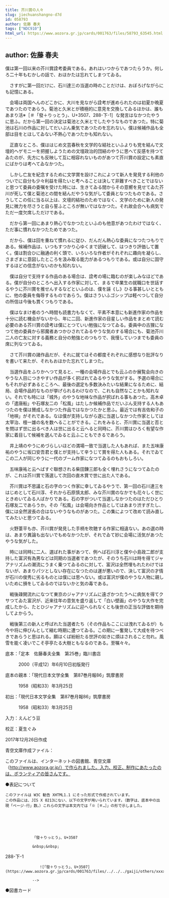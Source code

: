 ```yaml
---
title: 芥川賞の人々
slug: jiechuanshangno-d7d
id: 058793
author: 佐藤 春夫
tags: ["NDC910"]
html_url: https://www.aozora.gr.jp/cards/001763/files/58793_63545.html
---
```


## author: 佐藤 春夫

僕は第一回以来の芥川賞詮考委員である。あれはいつからであつたらうか。何しろ二十年もむかしの話で、おほかたは忘れてしまつてゐる。

　さすがに第一回だけに、石川達三の当選の時のことだけは、おぼろげながらにも記憶にある。

　会場は両国へんのどこかに、大川を見ながら詮考が進められたのは初夏か晩夏であつたのであらう。菊池と久米とが積極的に意見を交換してゐるほかは、誰もあまり活※［＃「發＋りっとう」、U+3507、288-下-1］な発言はなかつたやうに思ふ。だから第一回の決定は菊池と久米とでしたやうなものであつた。特に菊池は石川の作品に対してだいぶん乗気であつたのを忘れない。僕は候補作品も全部は目をとほしてゐない不熱心であつたかも知れない。

　正直なところ、僕ははじめ文芸春秋を文学的な結社といふよりも党を結んで文壇的ヘゲモニーを把握しようための文壇政治的団結のやうに思へて反感を持つてゐたのが、先方にも反映して互に相容れないものがあつて芥川賞の設定にも素直にばかりは考へてゐなかつた。

　しかし亡友を紀念するために文学賞を設けこれによつて新人を発見する利他のついでに自分も少々利益を得たいと考へることは決して非難すべきことではないと思つて委員の委嘱を受けた時には、生きてゐる間からその意嚮を見せてゐた芥川が死して僕と菊池との間を結んだやうな気がして委員となつたものである。さうしてこの任に当る以上は、文壇的結社のためではなく、文学のために新人の発見に微力を尽さうと自ら誓ふところが無いではなかつた。それ故会合へも病気でただ一度欠席しただけである。

　だから第一回にあまり熱心でなかつたといふのも他意があつたわけではなく、ただ事に慣れなかつたためであつた。

　だから、僕は回を重ねて慣れるに従ひ、だんだん熱心な委員になつたつもりである。候補作品は、いつもすつかり心ゆくまで読破して、はつきり評価して置く。僕は割合ひに融通の利く頭で、いろいろな作者がそれぞれに趣向を凝らし、さまざまに意図したところを汲み取る能力があるつもりである。或は自分に固守するほどの信念がないのかも知れない。

　僕は自分で支持する作品のある場合は、詮考の場に臨むのが楽しみなほどである。僕が自分のところへ出入する作家に対して、まるで卒業生の就職口を世話するやうに芥川賞を推せんするなどといふのは、僕を誣《し》ひる事甚しいとともに、他の委員を侮辱するものであらう。僕はさういふゴシップは軽べつして自分の所信は今後も貫くつもりである。

　僕はなまけ者のうへ時間も読書力もなくて、平素不本意にも新進作家の作品を十分に読む機会がないから、年に二回、新進作家の目星しい作品をまとめて読む必要のある芥川賞の詮考は僕にとつていい勉強になつてゐる。委員中の古狸になつて他の委員から邪魔者あつかひされてゐるやうな気のする場合にも、菊池芥川二人の亡友に対する義務と自分の勉強とのつもりで、我慢していつまでも委員の席に列なつてゐる。

　さて芥川賞の諸作品だが、それに就てはその都度それぞれに感想なり批評なりを書いて来たが、それもおほかた忘れてしまつた。

　当選作品をふりかへつて見ると、一種の会場作品とでも云ふのか展覧会向きのやうな人目につきやすい作品が多く択ばれてゐるやうな気がする。予選の場合にもそれが必ずあるところへ、最後の選定も多数決みたいな結果になるために、結局、会場作品的なものが挙げられるわけなので、これも自然なことかも知れない。それでも時には「城外」のやうな地味な作品が択ばれる事もあつた。高木卓の「遣唐船」や石塚友二の「松風」はたしか候補作品でだいぶん支持する人もあつたのを僕は賛成しなかつた作品ではなかつたかと思ふ。最近では有吉佐和子の「地唄」がそれである。なほ僕が支持しながら遂に当選しなかつた作家としては太宰治、檀一雄の名を数へることができる。これをみると、芥川賞に当選と否とを問はず世に出るべき人は世に出ると云へると同時に、芥川賞はひろく有望な作家に着目して候補を選んでゐると云ふこともできるであらう。

　井上靖のやうにめづらしいほどの満場一致で当選した人もあれば、また五味康祐のやうに坂口安吾君と僕とが支持して辛うじて賞を得た人もある。それでゐてこの二人が同じやうに一代のブーム作家になつてゐるのもおもしろい。

　五味康祐と云へばすぐ聯想される柴田錬三郎も全く埋れさうになつてゐたのが、これは芥川賞で落選して次回の直木賞で世に出た人である。

　芥川賞は不思議と石の字のつく作家に幸してゐるやうで、第一回の石川達三をはじめとして石川淳、それから石原慎太郎、みな芥川賞のなかでも花々しく世にときめいてゐる人ばかりである。石の字がついて当選しなかつたのはただひとり石塚友二であらうか。その「松風」は会場向き作品としてはあまり渋すぎたし、僕には全然波長の合はないやうなものがあつた。この集によつて改めて読み直してみたいと思つてゐる。

　火野葦平も亦、芥川賞が発見した手柄を吹聴する作家に相違ない。あの選の時は、あまり異論も出ないでもめなかつたが、それでゐて妙に会場に活気があつたやうな気がした。

　時には同時に二人、選ばれた事があつて、例へば石川淳と僕や小島政二郎が支持した富沢有為男などは同期の当選者であつたが、そのうち石川は時を得てジャアナリズムの潮流にうまく乗つてゐるのに対して、富沢は全然埋もれたわけではないが、あまりパツとしない存在になつたのは運が悪いので、決して富沢の才情が石川の俊秀に劣るものとは僕には思へない。或は富沢が僕のやうな人物に親しいために損をしてゐるのではないかと気の毒である。

　戦後疎開流れになつて東京のジャアナリズムに遠ざかつたうへに病気を得てクサつてゐた富沢が、近来往年の意気を盛り返して「白い壁画」のやうな大作を完成したから、たとひジャアナリズムに迎へられなくとも後世の正当な評価を期待してよからう。

　戦後第三の新人と呼ばれた当選者たち（その作品もここには洩れてゐるが）も今や将に伸びんとして縮む時期に遭つてゐる。この期に一奮発して大成を待つべきであらうと思はれる。願はくば紛紛たる世評の如きに煩はされること勿れ。風雪を能く凌いでこそ亭亭たる大樹ともなるのである。至嘱々々。













底本：「定本　佐藤春夫全集　第25巻」臨川書店

　　　2000（平成12）年6月10日初版発行

底本の親本：「現代日本文学全集　第87巻月報86」筑摩書房

　　　1958（昭和33）年3月25日

初出：「現代日本文学全集　第87巻月報86」筑摩書房

　　　1958（昭和33）年3月25日

入力：えんどう豆

校正：夏生ぐみ

2017年12月26日作成

青空文庫作成ファイル：

このファイルは、インターネットの図書館、青空文庫（http://www.aozora.gr.jp/）で作られました。入力、校正、制作にあたったのは、ボランティアの皆さんです。











●表記について


	このファイルは W3C 勧告 XHTML1.1 にそった形式で作成されています。
	この作品には、JIS X 0213にない、以下の文字が用いられています。（数字は、底本中の出現「ページ-行」数。）これらの文字は本文内では「※［＃…］」の形で示しました。



		
			
				
				「發＋りっとう」、U+3507
				
				&nbsp;&nbsp;
				
288-下-1				
				
				　　![「發＋りっとう」、U+3507](https://www.aozora.gr.jp/cards/001763/files/../../../gaiji/others/xxxx.png)
				
				-->
			
		






●図書カード